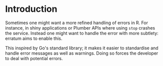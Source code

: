 # Introduction

Sometimes one might want a more refined handling of errors in R. For
instance, in shiny applications or Plumber APIs where using
`stop` crashes the service. Instead one might want to handle the error with more subtlety: erratum aims to enable this.

This inspired by Go's standard library; it makes it easier to standardise and handle error messages as well as warnings. Doing so forces the developer to deal with potential errors.
